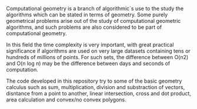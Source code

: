 Computational geometry is a branch of algorithmic´s use to the study the algorithms which can be stated in terms of geometry. Some purely geometrical problems arise out of the study of computational geometric algorithms, and such problems are also considered to be part of computational geometry.

In this field the time complexity is very important, with great practical significance if algorithms are used on very large datasets containing tens or hundreds of millions of points. For such sets, the difference between O(n2) and O(n log n) may be the difference between days and seconds of computation.

The code developed in this repository try to some of the basic geometry calculus such as sum, multiplication, division and substraction of vectors, disntance from a point to another, linear intersection, cross and dot product, area calculation and convex/no convex polygons.
